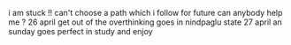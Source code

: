 i am stuck !! can't choose a path which i follow for future can anybody help me ?
26 april get out of the overthinking goes in nindpaglu state
27 april an sunday goes perfect in study and enjoy 
